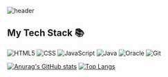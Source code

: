 ![header](https://capsule-render.vercel.app/api?type=waving&color=auto&height=200&section=header&text=JeunYongGyu&fontSize=50&animation=twinkling)

<h2> My Tech Stack 📚</h2>

![HTML5](https://img.shields.io/badge/HTML5-E34F26?style=for-the-badge&logo=html5&logoColor=white)
![CSS](https://img.shields.io/badge/CSS3-1572B6?style=for-the-badge&logo=css3&logoColor=white)
![JavaScript](https://img.shields.io/badge/JavaScript-F7DF1E?style=for-the-badge&logo=javascript&logoColor=black)
![Java](https://img.shields.io/badge/Java-ED8B00?style=for-the-badge&logo=java&logoColor=white)
![Oracle](https://img.shields.io/badge/Oracle-F80000?style=for-the-badge&logo=Oracle&logoColor=white)
![Git](https://img.shields.io/badge/GIT-E44C30?style=for-the-badge&logo=git&logoColor=white)

[![Anurag's GitHub stats](https://github-readme-stats.vercel.app/api?username=JYG200&theme=dark&show_icons=true)](https://github.com/JYG200/github-readme-stats)
[![Top Langs](https://github-readme-stats.vercel.app/api/top-langs/?username=JYG200&layout=compact&theme=dark&langs_count=10)](https://github.com/anuraghazra/github-readme-stats)

